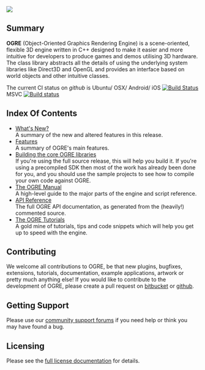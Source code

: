 ![](Docs/ogre-logo-wetfloor.gif)

## Summary
**OGRE** (Object-Oriented Graphics Rendering Engine) is a
scene-oriented, flexible 3D engine written in C++ designed to make it
easier and more intuitive for developers to produce games and demos
utilising 3D hardware. The class library abstracts all the details of
using the underlying system libraries like Direct3D and OpenGL and
provides an interface based on world objects and other intuitive
classes.

The current CI status on *github* is Ubuntu/ OSX/ Android/ iOS [![Build Status](https://travis-ci.org/OGRECave/ogre.svg?branch=master)](https://travis-ci.org/OGRECave/ogre) MSVC [![Build status](https://ci.appveyor.com/api/projects/status/kcki7y0n1ahrggdw/branch/master?svg=true)](https://ci.appveyor.com/project/paroj/ogre-bsrh7/branch/master)


## Index Of Contents
* [What's New?](Docs/1.10-Notes.md)  
A summary of the new and altered features in this release.
* [Features](http://www.ogre3d.org/about/features)  
A summary of OGRE's main features.
* [Building the core OGRE libraries](BuildingOgre.md)  
If you're using the full source release, this will help you build it. If you're using a precompiled SDK then most of the work has already been done for you, and you should use the sample projects to see how to compile your own code against OGRE.
* [The OGRE Manual](https://ogrecave.github.io/ogre/api/1.10/manual.html)  
A high-level guide to the major parts of the engine and script reference.
* [API Reference](https://ogrecave.github.io/ogre/api/1.10/)  
The full OGRE API documentation, as generated from the (heavily!) commented source.
* [The OGRE Tutorials](https://ogrecave.github.io/ogre/api/1.10/tutorials.html)  
A gold mine of tutorials, tips and code snippets which will help you get up to speed with the engine.

## Contributing
We welcome all contributions to OGRE, be that new
plugins, bugfixes, extensions, tutorials, documentation, example
applications, artwork or pretty much anything else! If you would like
to contribute to the development of OGRE, please create a pull request on [bitbucket](https://bitbucket.org/sinbad/ogre/pull-requests/) or [github](https://github.com/OGRECave/ogre/pulls).

## Getting Support
Please use our [community support forums](http://www.ogre3d.org/forums) if you need help or
think you may have found a bug.

## Licensing
Please see the [full license documentation](Docs/License.md) for details.

